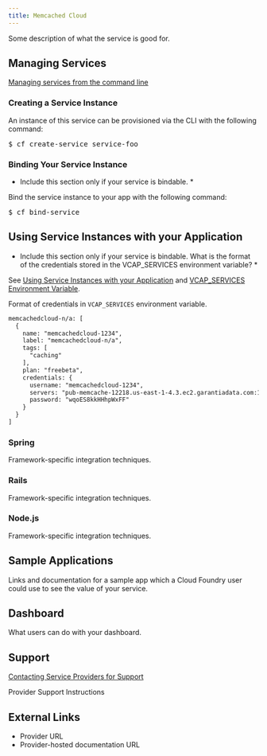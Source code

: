 ```yaml
---
title: Memcached Cloud
---
```


Some description of what the service is good for.

## <a id='managing'></a>Managing Services ##

[Managing services from the command line](../../../using/services/managing-services.html)

### Creating a Service Instance ##

An instance of this service can be provisioned via the CLI with the following command:

<pre class="terminal">
$ cf create-service service-foo
</pre>
    
### Binding Your Service Instance ##

* Include this section only if your service is bindable. *

Bind the service instance to your app with the following command:
    
<pre class="terminal">
$ cf bind-service 
</pre>

## <a id='using'></a>Using Service Instances with your Application ##

* Include this section only if your service is bindable. What is the format of the credentials stored in the VCAP_SERVICES environment variable? *

See [Using Service Instances with your Application](../../adding-a-service.html#using) and [VCAP_SERVICES Environment Variable](../../../using/deploying-apps/environment-variable.html).

Format of credentials in `VCAP_SERVICES` environment variable.

~~~xml
memcachedcloud-n/a: [
  {
    name: "memcachedcloud-1234",
    label: "memcachedcloud-n/a",
    tags: [
      "caching"
    ],
    plan: "freebeta",
    credentials: {
      username: "memcachedcloud-1234",
      servers: "pub-memcache-12218.us-east-1-4.3.ec2.garantiadata.com:12218",
      password: "wqoES8kkHHhpWxFF"
    }
  }
]
~~~

### Spring
Framework-specific integration techniques. 

### Rails
Framework-specific integration techniques. 

### Node.js
Framework-specific integration techniques. 

## <a id='sample-app'></a>Sample Applications ##

Links and documentation for a sample app which a Cloud Foundry user could use to see the value of your service.

## <a id='dashboard'></a>Dashboard ##

What users can do with your dashboard.

## <a id='support'></a>Support ##

[Contacting Service Providers for Support](../contacting-service-providers-for-support.html)

Provider Support Instructions

## <a id='external-links'></a>External Links ##

* Provider URL
* Provider-hosted documentation URL

